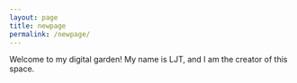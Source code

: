 ```yaml
---
layout: page
title: newpage
permalink: /newpage/
---
```


Welcome to my digital garden! My name is LJT, and I am the creator of this space. 
